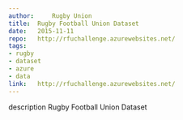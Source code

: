 ```yaml
---	
author: 	Rugby Union
title:	Rugby Football Union Dataset
date:	2015-11-11
repo:	http://rfuchallenge.azurewebsites.net/
tags:	
- rugby 
- dataset 
- azure 
- data
link:	http://rfuchallenge.azurewebsites.net/
---	
```

description	Rugby Football Union Dataset
